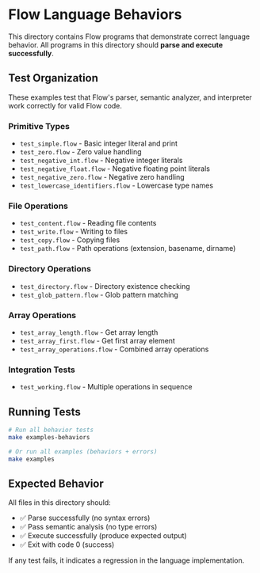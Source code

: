 # Flow Language Behaviors

This directory contains Flow programs that demonstrate correct language behavior. All programs in this directory should **parse and execute successfully**.

## Test Organization

These examples test that Flow's parser, semantic analyzer, and interpreter work correctly for valid Flow code.

### Primitive Types
- `test_simple.flow` - Basic integer literal and print
- `test_zero.flow` - Zero value handling
- `test_negative_int.flow` - Negative integer literals
- `test_negative_float.flow` - Negative floating point literals
- `test_negative_zero.flow` - Negative zero handling
- `test_lowercase_identifiers.flow` - Lowercase type names

### File Operations
- `test_content.flow` - Reading file contents
- `test_write.flow` - Writing to files
- `test_copy.flow` - Copying files
- `test_path.flow` - Path operations (extension, basename, dirname)

### Directory Operations
- `test_directory.flow` - Directory existence checking
- `test_glob_pattern.flow` - Glob pattern matching

### Array Operations
- `test_array_length.flow` - Get array length
- `test_array_first.flow` - Get first array element
- `test_array_operations.flow` - Combined array operations

### Integration Tests
- `test_working.flow` - Multiple operations in sequence

## Running Tests

```bash
# Run all behavior tests
make examples-behaviors

# Or run all examples (behaviors + errors)
make examples
```

## Expected Behavior

All files in this directory should:
- ✅ Parse successfully (no syntax errors)
- ✅ Pass semantic analysis (no type errors)
- ✅ Execute successfully (produce expected output)
- ✅ Exit with code 0 (success)

If any test fails, it indicates a regression in the language implementation.
